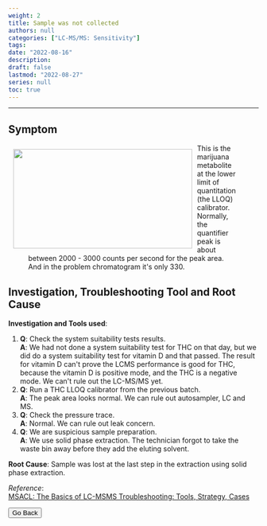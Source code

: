 ```yaml
---
weight: 2
title: Sample was not collected
authors: null
categories: ["LC-MS/MS: Sensitivity"]
tags: 
date: "2022-08-16"
description:  
draft: false
lastmod: "2022-08-27"
series: null
toc: true
---
```




<!--more-->
---

## Symptom
<div class = "row">
<img width ="360" height= "200" src = "/docs/images/Screenshot 2022-08-23 231811.png" style ="float: left" HSPACE="10" VSPACE="10"/>  
<figure>This is the marijuana metabolite at the lower limit of quantitation (the LLOQ) calibrator. Normally, the quantifier peak is about between 2000 - 3000 counts per second for the peak area. And in the problem chromatogram it's only 330.</figure> 
</div>

## Investigation, Troubleshooting Tool and Root Cause

<b>Investigation and Tools used</b>: 
1) <b>Q</b>: Check the system suitability tests results.  
<b>A</b>: We had not done a system suitability test for THC on that day, but we did do a system suitability test for vitamin D and that passed.  The result for vitamin D can't prove the LCMS performance is good for THC, because the vitamin D is positive mode, and the THC is a negative mode.  We can't rule out the LC-MS/MS yet.
2) <b>Q</b>: Run a THC LLOQ calibrator from the previous batch.  
<b>A</b>: The peak area looks normal.  We can rule out autosampler, LC and MS.  
3) <b>Q</b>: Check the pressure trace.   
<b>A</b>: Normal. We can rule out leak concern.
4) <b>Q</b>: We are suspicious sample preparation.  
<b>A</b>: We use solid phase extraction.  The technician forgot to take the waste bin away before they add the eluting solvent.


<b>Root Cause</b>: Sample was lost at the last step in the extraction using solid phase extraction.   




*Reference*:  
[MSACL: The Basics of LC-MSMS Troubleshooting: Tools, Strategy, Cases](https://www.msacl.org/index.php?header=Learning_Center&tab=Video_Library&subtab=Search_Video_Library)  

<button class="button" onclick="history.back()">Go Back</button>
